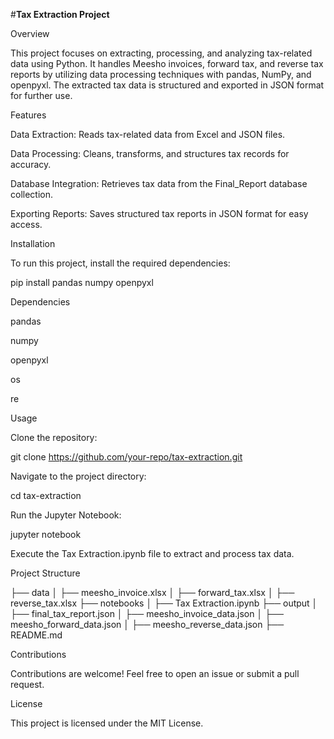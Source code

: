 #**Tax Extraction Project**

Overview

This project focuses on extracting, processing, and analyzing tax-related data using Python. It handles Meesho invoices, forward tax, and reverse tax reports by utilizing data processing techniques with pandas, NumPy, and openpyxl. The extracted tax data is structured and exported in JSON format for further use.

Features

Data Extraction: Reads tax-related data from Excel and JSON files.

Data Processing: Cleans, transforms, and structures tax records for accuracy.

Database Integration: Retrieves tax data from the Final_Report database collection.

Exporting Reports: Saves structured tax reports in JSON format for easy access.

Installation

To run this project, install the required dependencies:

pip install pandas numpy openpyxl

Dependencies

pandas

numpy

openpyxl

os

re

Usage

Clone the repository:

git clone https://github.com/your-repo/tax-extraction.git

Navigate to the project directory:

cd tax-extraction

Run the Jupyter Notebook:

jupyter notebook

Execute the Tax Extraction.ipynb file to extract and process tax data.

Project Structure

├── data
│   ├── meesho_invoice.xlsx
│   ├── forward_tax.xlsx
│   ├── reverse_tax.xlsx
├── notebooks
│   ├── Tax Extraction.ipynb
├── output
│   ├── final_tax_report.json
│   ├── meesho_invoice_data.json
│   ├── meesho_forward_data.json
│   ├── meesho_reverse_data.json
├── README.md

Contributions

Contributions are welcome! Feel free to open an issue or submit a pull request.

License

This project is licensed under the MIT License.
